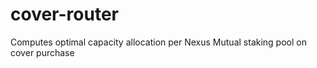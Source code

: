 # cover-router
Computes optimal capacity allocation per Nexus Mutual staking pool on cover purchase
